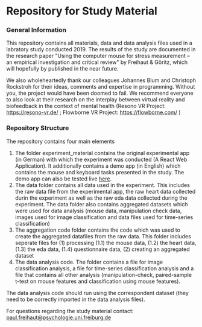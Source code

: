 # Repository for Study Material

<h3> General Information </h3>
This repository contains all materials, data and data analysis files used in a labratory study conducted 2019. The results of the study are documented in the research paper "Using the computer mouse for stress measurement – an empirical investigation and critical review" by Freihaut & Göritz, which will hopefully by published in the near future.

We also wholeheartedly thank our colleagues Johannes Blum and Christoph Rockstroh for their ideas, comments and expertise in programming. Without you, the project would have been doomed to fail. We recommend everyone to also look at their research on the interplay between virtual reality and biofeedback in the context of mental health (Resono VR Project: https://resono-vr.de/ ; Flowborne VR Project: https://flowborne.com/ )

<h3>Repository Structure</h3>
The repository contains four main elements

1. The folder experiment_material contains the original experimental app (in German) with which the experiment was conducted (A React Web Application). It additionally contains a demo app (in English) which contains the mouse and keyboard tasks presented in the study. The demo app can also be tested live <a href="https://task-demo-app.web.app/">here</a>.
2. The data folder contains all data used in the experiment. This includes the raw data file from the experimental app, the raw heart data collected durin the experiment as well as the raw eda data collected during the experiment. The data folder also contains aggregated datasets which were used for data analysis (mouse data, manipulation check data, images used for image classification and data files used for time-series classification)
3. The aggregation code folder contains the code which was used to create the aggregated datafiles from the raw data. This folder includes seperate files for (1) processing (1.1) the mouse data, (1.2) the heart data, (1.3) the eda data, (1.4) questionnaire data, (2) creating an aggregated dataset
4. The data analysis code. The folder contains a file for image classification analysis, a file for time-series classification analysis and a file that contains all other analysis (manipulation-check, paired-sample t-test on mouse features and classification using mouse features).

The data analysis code should run using the correspondent dataset (they need to be correctly imported in the data analysis files).

For questions regarding the study material contact: paul.freihaut@psychologie.uni.freiburg.de
